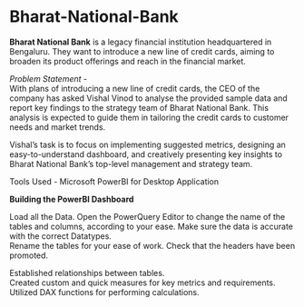 # Bharat-National-Bank

 **Bharat National Bank** is a legacy financial institution headquartered in Bengaluru. They
 want to introduce a new line of credit cards, aiming to broaden its product
 offerings and reach in the financial market.   

 *Problem Statement* -    
 With plans of introducing a new line of credit cards, the CEO of the company has asked Vishal Vinod to analyse the provided sample data and
 report key findings to the strategy team of Bharat National Bank. This analysis is
 expected to guide them in tailoring the credit cards to customer needs and
 market trends.   

Vishal’s task is to focus on implementing suggested metrics, designing an easy-to-understand dashboard, and creatively presenting key insights to Bharat National Bank’s top-level management and strategy team.   

Tools Used - Microsoft PowerBI for Desktop Application   

**Building the PowerBI Dashboard**   

Load all the Data. Open the PowerQuery Editor to change the name of the tables and columns, according to your ease. Make sure the data is accurate with the correct Datatypes.   
Rename the tables for your ease of work. Check that the headers have been promoted.   

Established relationships between tables.   
Created custom and quick measures for key metrics and requirements.   
Utilized DAX functions for performing calculations.

